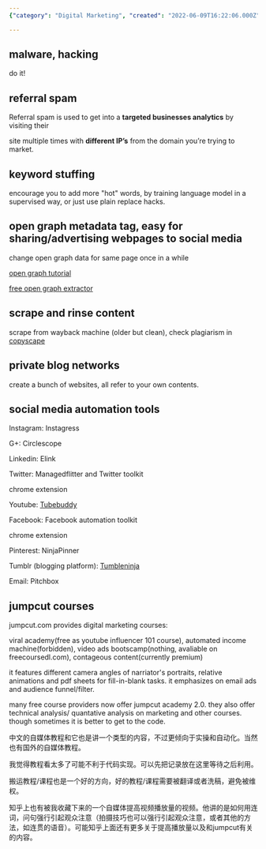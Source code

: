 ```yaml
---
{"category": "Digital Marketing", "created": "2022-06-09T16:22:06.000Z", "date": "2022-06-09 16:22:06", "description": "This article discusses the importance of improving digital marketing strategies using techniques like website analytics, SEO, and mentions Jumpcut.com as a platform that offers courses in these areas to help businesses enhance their online presence.", "modified": "2022-12-17T20:32:14.620Z", "tags": ["courses", "entrepreneurship", "social media"], "title": "Jumpcut analysis, social media marketing, blackhat SEO"}

---
```


## malware, hacking

do it!

## referral spam

Referral spam is used to get into a **targeted businesses analytics** by visiting their

site multiple times with **different IP’s** from the domain you’re trying to market.

## keyword stuffing

encourage you to add more "hot" words, by training language model in a supervised way, or just use plain replace hacks.

## open graph metadata tag, easy for sharing/advertising webpages to social media

change open graph data for same page once in a while

[open graph tutorial](https://www.freecodecamp.org/news/what-is-open-graph-and-how-can-i-use-it-for-my-website/#:~:text=Open%20Graph%20is%20an%20internet%20protocol%20that%20was,as%20specific%20as%20the%20duration%20of%20a%20video.)

[free open graph extractor](https://opengraphr.com/)

## scrape and rinse content

scrape from wayback machine (older but clean), check plagiarism in [copyscape](https://www.copyscape.com/)

## private blog networks

create a bunch of websites, all refer to your own contents.

## social media automation tools

Instagram: Instagress

G+: Circlescope

Linkedin: Elink

Twitter: Managedflitter and Twitter toolkit

chrome extension

Youtube: [Tubebuddy](https://www.tubebuddy.com/)

Facebook: Facebook automation toolkit

chrome extension

Pinterest: NinjaPinner

Tumblr (blogging platform): [Tumbleninja](https://tumbleninja.software.informer.com/)

Email: Pitchbox

## jumpcut courses

jumpcut.com provides digital marketing courses:

viral academy(free as youtube influencer 101 course), automated income machine(forbidden), video ads bootscamp(nothing, avaliable on freecoursedl.com), contageous content(currently premium)

it features different camera angles of narriator's portraits, relative animations and pdf sheets for fill-in-blank tasks. it emphasizes on email ads and audience funnel/filter.

many free course providers now offer jumpcut academy 2.0. they also offer technical analysis/ quantative analysis on marketing and other courses. though sometimes it is better to get to the code.

中文的自媒体教程和它也是讲一个类型的内容，不过更倾向于实操和自动化。当然也有国外的自媒体教程。

我觉得教程看太多了可能不利于代码实现。可以先把记录放在这里等待之后利用。

搬运教程/课程也是一个好的方向，好的教程/课程需要被翻译或者洗稿，避免被维权。

知乎上也有被我收藏下来的一个自媒体提高视频播放量的视频。他讲的是如何用连词，问句强行引起观众注意（拍摄技巧也可以强行引起观众注意，或者其他的方法，如连贯的语音）。可能知乎上面还有更多关于提高播放量以及和jumpcut有关的内容。
